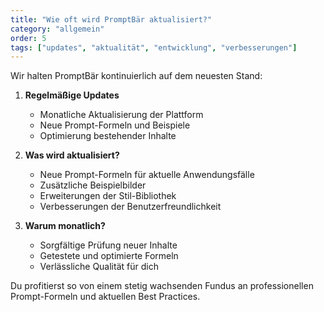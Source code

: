 ```yaml
---
title: "Wie oft wird PromptBär aktualisiert?"
category: "allgemein"
order: 5
tags: ["updates", "aktualität", "entwicklung", "verbesserungen"]
---
```


Wir halten PromptBär kontinuierlich auf dem neuesten Stand:

1. **Regelmäßige Updates**
   - Monatliche Aktualisierung der Plattform
   - Neue Prompt-Formeln und Beispiele
   - Optimierung bestehender Inhalte

2. **Was wird aktualisiert?**
   - Neue Prompt-Formeln für aktuelle Anwendungsfälle
   - Zusätzliche Beispielbilder
   - Erweiterungen der Stil-Bibliothek
   - Verbesserungen der Benutzerfreundlichkeit

3. **Warum monatlich?**
   - Sorgfältige Prüfung neuer Inhalte
   - Getestete und optimierte Formeln
   - Verlässliche Qualität für dich

Du profitierst so von einem stetig wachsenden Fundus an professionellen Prompt-Formeln und aktuellen Best Practices.
